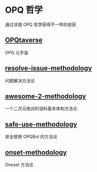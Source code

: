 # OPQ 哲学

通过涉猎 OPQ 哲学获得不一样的收获

## [OPQtaverse](https://github.com/opq-osc/OPQtaverse)

OPQ 元宇宙

## [resolve-issue-methodology](https://github.com/opq-osc/resolve-issue-methodology)

问题解决方法论

## [awesome-2-methodology](https://github.com/opq-osc/awesome-2-methodology) <Badge text="内部仓库" type="warning"/>

一个二次元绝对的语料基本体和方法论

## [safe-use-methodology](https://github.com/opq-osc/safe-use-methodology) <Badge text="内部仓库" type="warning"/>

安全使用 OPQBot 的方法论

## [onset-methodology](https://github.com/opq-osc/onset-methodology) <Badge text="内部仓库" type="warning"/>

Oneset 方法论
